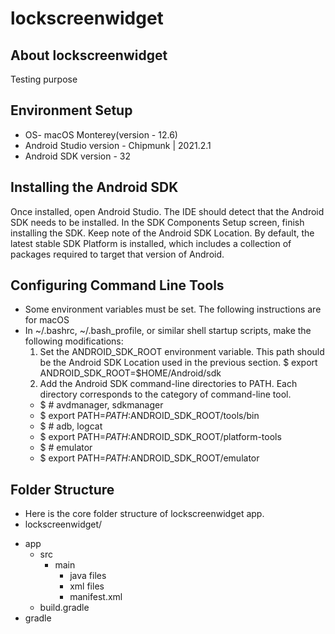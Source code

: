# lockscreenwidget

## About lockscreenwidget
Testing purpose

## Environment Setup
+ OS- macOS Monterey(version - 12.6)
+ Android Studio version - Chipmunk | 2021.2.1
+ Android SDK version - 32

## Installing the Android SDK
Once installed, open Android Studio. The IDE should detect that the Android SDK needs to be installed.
In the SDK Components Setup screen, finish installing the SDK. Keep note of the Android SDK Location.
By default, the latest stable SDK Platform is installed, which includes a collection of packages required to target that version of Android.

## Configuring Command Line Tools
+ Some environment variables must be set. The following instructions are for macOS
+ In ~/.bashrc, ~/.bash_profile, or similar shell startup scripts, make the following modifications:
    1. Set the ANDROID_SDK_ROOT environment variable. This path should be the Android SDK Location used in the previous section.
        $ export ANDROID_SDK_ROOT=$HOME/Android/sdk
    2. Add the Android SDK command-line directories to PATH. Each directory corresponds to the category of command-line tool.
     - $ # avdmanager, sdkmanager
     - $ export PATH=$PATH:$ANDROID_SDK_ROOT/tools/bin
     - $ # adb, logcat
     - $ export PATH=$PATH:$ANDROID_SDK_ROOT/platform-tools
     - $ # emulator
     - $ export PATH=$PATH:$ANDROID_SDK_ROOT/emulator


## Folder Structure
+ Here is the core folder structure of lockscreenwidget app.
+ lockscreenwidget/
- app
    - src
        - main
            - java files
            - xml files
            - manifest.xml
    - build.gradle
- gradle
